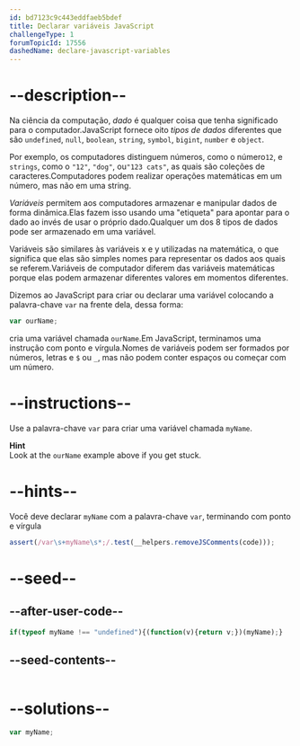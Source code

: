```yaml
---
id: bd7123c9c443eddfaeb5bdef
title: Declarar variáveis JavaScript
challengeType: 1
forumTopicId: 17556
dashedName: declare-javascript-variables
---
```


# --description--

Na ciência da computação, <dfn>dado</dfn> é qualquer coisa que tenha significado para o computador.JavaScript fornece oito <dfn>tipos de dados</dfn> diferentes que são `undefined`, `null`, `boolean`, `string`, `symbol`, `bigint`, `number` e `object`.

Por exemplo, os computadores distinguem números, como o número`12`, e `strings`, como o `"12"`, `"dog"`, ou`"123 cats"`, as quais são coleções de caracteres.Computadores podem realizar operações matemáticas em um número, mas não em uma string.

<dfn>Variáveis</dfn> permitem aos computadores armazenar e manipular dados de forma dinâmica.Elas fazem isso usando uma "etiqueta" para apontar para o dado ao invés de usar o próprio dado.Qualquer um dos 8 tipos de dados pode ser armazenado em uma variável.

Variáveis são similares às variáveis x e y utilizadas na matemática, o que significa que elas são simples nomes para representar os dados aos quais se referem.Variáveis de computador diferem das variáveis matemáticas porque elas podem armazenar diferentes valores em momentos diferentes.

Dizemos ao JavaScript para criar ou declarar uma variável colocando a palavra-chave `var` na frente dela, dessa forma:

```js
var ourName;
```

cria uma variável chamada `ourName`.Em JavaScript, terminamos uma instrução com ponto e vírgula.Nomes de variáveis podem ser formados por números, letras e `$` ou `_`, mas não podem conter espaços ou começar com um número.

# --instructions--

Use a palavra-chave `var` para criar uma variável chamada `myName`.

**Hint**  
Look at the `ourName` example above if you get stuck.

# --hints--

Você deve declarar `myName` com a palavra-chave `var`, terminando com ponto e vírgula

```js
assert(/var\s+myName\s*;/.test(__helpers.removeJSComments(code)));
```

# --seed--

## --after-user-code--

```js
if(typeof myName !== "undefined"){(function(v){return v;})(myName);}
```

## --seed-contents--

```js

```

# --solutions--

```js
var myName;
```
